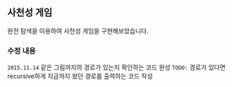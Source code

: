 ## 사천성 게임

완전 탐색을 이용하여 사천성 게임을 구현해보았습니다.

### 수정 내용

`2015.11.14` 같은 그림까지의 경로가 있는지 확인하는 코드 완성
`TODO:` 경로가 있다면 recursive하게 지금까지 왔던 경로를 출력하는 코드 작성
